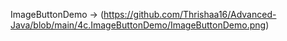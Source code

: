 ImageButtonDemo -> (https://github.com/Thrishaa16/Advanced-Java/blob/main/4c.ImageButtonDemo/ImageButtonDemo.png)
